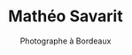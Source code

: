 ---
visibleInCms: true
weight: 1
title: Mathéo Savarit
subtitle: Photographe à Bordeaux
content: À l'écoute et attentif à vos besoin, Arthaud a su répondre à mes attentes en tenant ses délais de livraison convenu ensemble. 
more: Il a fait preuve de beaucoup de professionnalisme et de rigueur. Il n'y a aucun doute, cette personne est la mieux placée pour réaliser vos projets ! Merci Arthaud
img: /images/testimonies/matheo-savarit.jpg
---